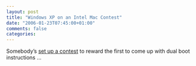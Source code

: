 ```yaml
---
layout: post
title: "Windows XP on an Intel Mac Contest"
date: "2006-01-23T07:45:00+01:00"
comments: false
categories: 
---
```


<p>Somebody&#8217;s <a href="http://winxponmac.com/The%20Contest.html">set up a contest</a> to reward the first to come up with dual boot instructions &#8230;</p>



